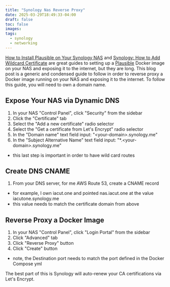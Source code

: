 ```yaml
---
title: "Synology Nas Reverse Proxy"
date: 2025-03-29T18:49:33-04:00
draft: false
toc: false
images:
tags: 
  - synology
  - networking
---
```


[How to Install Plausible on Your Synology NAS](https://mariushosting.com/how-to-install-plausible-on-your-synology-nas/) and [Synology: How to Add Wildcard Certificate](https://mariushosting.com/synology-how-to-add-wildcard-certificate/) are great guides to setting up a [Plausible](https://github.com/plausible/community-edition) Docker image on your NAS and exposing it to the internet, but they are long. This blog post is a generic and condensed guide to follow in order to reverse proxy a Docker image running on your NAS and exposing it to the internet. To follow this guide, you will need to own a domain name.

## Expose Your NAS via Dynamic DNS

1. In your NAS "Control Panel", click "Security" from the sidebar
2. Click the "Certificate" tab
3. Select the "Add a new certificate" radio selector
4. Select the "Get a certificate from Let's Encrypt" radio selector
5. In the "Domain name" text field input: "\<your-domain\>.synology.me"
6. In the "Subject Alternative Name" text field input: "\*.\<your-domain\>.synology.me"
  - this last step is important in order to have wild card routes

## Create DNS CNAME

1. From your DNS server, for me AWS Route 53, create a CNAME record
  - for example, I own iacut.one and pointed nas.iacut.one at the value iacutone.synology.me
  - this value needs to match the certificate domain from above

## Reverse Proxy a Docker Image

1. In your NAS "Control Panel", click "Login Portal" from the sidebar
2. Click "Advanced" tab
3. Click "Reverse Proxy" button
4. Click "Create" button
  - note, the Destination port needs to match the port defined in the Docker Compose yml

The best part of this is Synology will auto-renew your CA certifications via Let's Encrypt.
